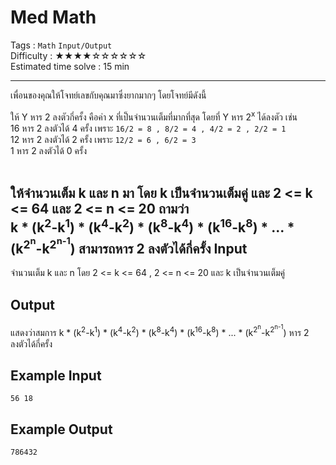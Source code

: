Med Math
====================
Tags : `Math` `Input/Output` <br>
Difficulty : &#9733;&#9733;&#9733;&#9733;&#9734;&#9734;&#9734;&#9734;&#9734;&#9734;<br>
Estimated time solve : 15 min<br>

- - -

เพื่อนของคุณให้โจทย์เลขกับคุณมาซึ่งยากมากๆ โดยโจทย์มีดังนี้

ให้ Y หาร 2 ลงตัวกี่ครั้ง คือค่า x ที่เป็นจำนวนเต็มที่มากที่สุด โดยที่ Y หาร 2<sup>x</sup> ได้ลงตัว เช่น <br>
16 หาร 2 ลงตัวได้ 4 ครั้ง เพราะ `16/2 = 8 , 8/2 = 4 , 4/2 = 2 , 2/2 = 1` <br>
12 หาร 2 ลงตัวได้ 2 ครั้ง เพราะ `12/2 = 6 , 6/2 = 3` <br>
1 หาร 2 ลงตัวได้ 0 ครั้ง <br> <br>

ให้จำนวนเต็ม k และ n มา โดย k เป็นจำนวนเต็มคู่ และ 2 <= k <= 64 และ 2 <= n <= 20  ถามว่า <br>
k &#42; (k<sup>2</sup>-k<sup>1</sup>) &#42; (k<sup>4</sup>-k<sup>2</sup>) &#42; (k<sup>8</sup>-k<sup>4</sup>) &#42; (k<sup>16</sup>-k<sup>8</sup>) &#42; ... &#42; (k<sup>2<sup>n</sup></sup>-k<sup>2<sup>n-1</sup></sup>) สามารถหาร 2 ลงตัวได้กี่ครั้ง
Input
-----
จำนวนเต็ม k และ n โดย 2 <= k <= 64 , 2 <= n <= 20 และ k เป็นจำนวนเต็มคู่

Output
------
แสดงว่าสมการ k &#42; (k<sup>2</sup>-k<sup>1</sup>) &#42; (k<sup>4</sup>-k<sup>2</sup>) &#42; (k<sup>8</sup>-k<sup>4</sup>) &#42; (k<sup>16</sup>-k<sup>8</sup>) &#42; ... &#42; (k<sup>2<sup>n</sup></sup>-k<sup>2<sup>n-1</sup></sup>) หาร 2 ลงตัวได้กี่ครั้ง

Example Input
-------
```
56 18
```

Example Output
-------------
```
786432
```
